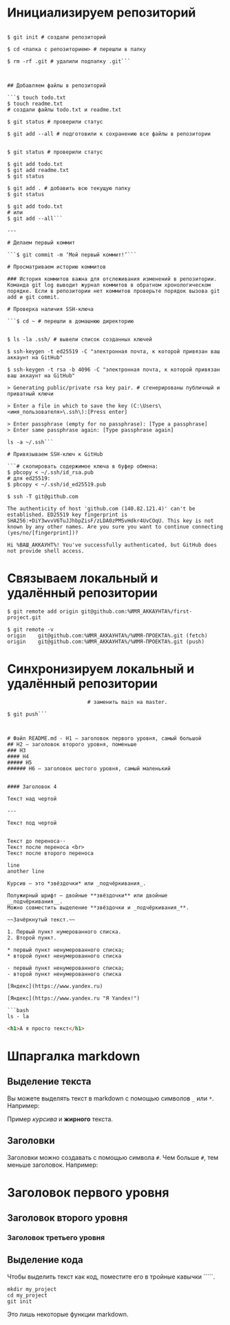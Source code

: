 # Инициализируем репозиторий

```$ cd ~/dev/first-project # перешли в нужную папку

$ git init # создали репозиторий

$ cd <папка с репозиторием> # перешли в папку

$ rm -rf .git # удалили подпапку .git```



## Добавляем файлы в репозиторий

```$ touch todo.txt
$ touch readme.txt
# создали файлы todo.txt и readme.txt

$ git status # проверили статус

$ git add --all # подготовили к сохранению все файлы в репозитории


$ git status # проверили статус

$ git add todo.txt
$ git add readme.txt
$ git status

$ git add . # добавить всю текущую папку
$ git status

$ git add todo.txt
# или
$ git add --all```

---

# Делаем первый коммит

```$ git commit -m ‘Мой первый коммит!’```

# Просматриваем историю коммитов

### История коммитов важна для отслеживания изменений в репозитории. Команда git log выводит журнал коммитов в обратном хронологическом порядке. Если в репозитории нет коммитов проверьте порядок вызова git add и git commit. 

# Проверка наличия SSH-ключа

```$ cd ~ # перешли в домашнюю директорию


$ ls -la .ssh/ # вывели список созданных ключей

$ ssh-keygen -t ed25519 -C "электронная почта, к которой привязан ваш аккаунт на GitHub"

$ ssh-keygen -t rsa -b 4096 -C "электронная почта, к которой привязан ваш аккаунт на GitHub"

> Generating public/private rsa key pair. # сгенерированы публичный и приватный ключи

> Enter a file in which to save the key (C:\Users\<имя_пользователя>\.ssh\):[Press enter]

> Enter passphrase (empty for no passphrase): [Type a passphrase]
> Enter same passphrase again: [Type passphrase again]

ls -a ~/.ssh```

# Привязываем SSH-ключ к GitHub

```# скопировать содержимое ключа в буфер обмена:
$ pbcopy < ~/.ssh/id_rsa.pub
# для ed25519:
$ pbcopy < ~/.ssh/id_ed25519.pub

$ ssh -T git@github.com

The authenticity of host 'github.com (140.82.121.4)' can't be established. ED25519 key fingerprint is SHA256:+DiY3wvvV6TuJJhbpZisF/zLDA0zPMSvHdkr4UvCOqU. This key is not known by any other names. Are you sure you want to continue connecting (yes/no/[fingerprint])?

Hi %ВАШ_АККАУНТ%! You've successfully authenticated, but GitHub does not provide shell access.

```

# Связываем локальный и удалённый репозитории

```$ cd ~/dev/first-project
$ git remote add origin git@github.com:%ИМЯ_АККАУНТА%/first-project.git

$ git remote -v
origin    git@github.com:%ИМЯ_АККАУНТА%/%ИМЯ-ПРОЕКТА%.git (fetch)
origin    git@github.com:%ИМЯ_АККАУНТА%/%ИМЯ-ПРОЕКТА%.git (push)

```

# Синхронизируем локальный и удалённый репозитории

```$ git push -u origin main # Если команда приведёт к ошибке, попробуйте 
                          # заменить main на master.

$ git push```



# Файл README.md - H1 — заголовок первого уровня, самый большой
## H2 — заголовок второго уровня, поменьше
### H3
#### H4
##### H5
###### H6 — заголовок шестого уровня, самый маленький


#### Заголовок 4

Текст над чертой

---

Текст под чертой  


Текст до переноса⋅⋅  
Текст после переноса <br>
Текст после второго переноса

line 
another line

Курсив — это *звёздочки* или _подчёркивания_.

Полужирный шрифт — двойные **звёздочки** или двойные __подчёркивания__.
Можно совместить выделение **звёздочки и _подчёркивания_**.

~~Зачёркнутый текст.~~

1. Первый пункт нумерованного списка.
2. Второй пункт.

* первый пункт ненумерованного списка;
* второй пункт ненумерованного списка

- первый пункт ненумерованного списка;
- второй пункт ненумерованного списка

[Яндекс](https://www.yandex.ru)

[Яндекс](https://www.yandex.ru "Я Yandex!")

```bash
ls - la
```
```html
<h1>А я просто текст</h1>
```

# Шпаргалка markdown

## Выделение текста

Вы можете выделять текст в markdown с помощью символов `_` или `*`. Например:

Пример _курсива_ и **жирного** текста.

## Заголовки

Заголовки можно создавать с помощью символа `#`. Чем больше `#`, тем меньше заголовок. Например:

# Заголовок первого уровня
## Заголовок второго уровня
### Заголовок третьего уровня

## Выделение кода

Чтобы выделить текст как код, поместите его в тройные кавычки `````. 

```
mkdir my_project
cd my_project
git init
```
Это лишь некоторые функции markdown.